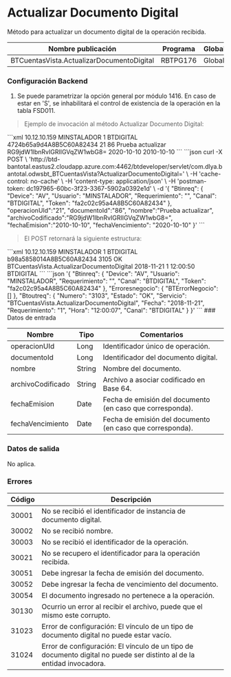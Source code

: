 # Actualizar Documento Digital 

Método para actualizar un documento digital de la operación recibida. 

Nombre publicación | Programa | Global/País 
--------- | ----------- | ----------- 
BTCuentasVista.ActualizarDocumentoDigital | RBTPG176 | Global 

### Configuración Backend 

1) Se puede parametrizar la opción general por módulo 1416. En caso de estar en 'S', se inhabilitará el control de existencia de la operación en la tabla FSD011. 

> Ejemplo de invocación al método Actualizar Documento Digital: 

<code-group> 
<code-block title="XML" active> 
```xml 
<soapenv:Envelope xmlns:soapenv="http://schemas.xmlsoap.org/soap/envelope/" xmlns:bts="http://uy.com.dlya.bantotal/BTSOA/"> 
   <soapenv:Header/> 
   <soapenv:Body> 
      <bts:BTCuentasVista.ActualizarDocumentoDigital> 
         <bts:Btinreq> 
		  <bts:Device>10.12.10.159</bts:Device> 
            <bts:Usuario>MINSTALADOR</bts:Usuario> 
            <bts:Requerimiento>1</bts:Requerimiento> 
            <bts:Canal>BTDIGITAL</bts:Canal> 
            <bts:Token>4724b65a9d4A8B5C60A82434</bts:Token> 
         </bts:Btinreq> 
         <bts:operacionUId>21</bts:operacionUId> 
         <bts:documentoId>86</bts:documentoId> 
         <bts:nombre>Prueba actualizar</bts:nombre> 
         <bts:archivoCodificado>RG9jdW1lbnRvIGRlIGVqZW1wbG8=</bts:archivoCodificado> 
         <bts:fechaVencimiento>2020-10-10</bts:fechaVencimiento> 
         <bts:fechaEmision>2010-10-10</bts:fechaEmision> 
      </bts:BTCuentasVista.ActualizarDocumentoDigital> 
   </soapenv:Body> 
</soapenv:Envelope> 
``` 
</code-block> 

<code-block title="JSON"> 
```json 
curl -X POST \ 
  'http://btd-bantotal.eastus2.cloudapp.azure.com:4462/btdeveloper/servlet/com.dlya.bantotal.odwsbt_BTCuentasVista?ActualizarDocumentoDigital=' \ 
  -H 'cache-control: no-cache' \ 
  -H 'content-type: application/json' \ 
  -H 'postman-token: dc197965-60bc-3f23-3367-5902a0392e1d' \ 
  -d '{ 
	"Btinreq": { 
		"Device": "AV", 
		"Usuario": "MINSTALADOR", 
		"Requerimiento": "", 
		"Canal": "BTDIGITAL", 
		"Token": "fa2c02c95a4A8B5C60A82434" 
	}, 
	"operacionUId":"21", 
    "documentoId":"86", 
    "nombre":"Prueba actualizar", 
    "archivoCodificado":"RG9jdW1lbnRvIGRlIGVqZW1wbG8=", 
    "fechaEmision":"2010-10-10", 
    "fechaVencimiento": "2020-10-10" 
}' 
``` 
</code-block> 
</code-group> 

> El POST retornará la siguiente estructura: 

<code-group> 
<code-block title="XML" active> 
```xml 
<SOAP-ENV:Envelope xmlns:SOAP-ENV="http://schemas.xmlsoap.org/soap/envelope/" xmlns:xsd="http://www.w3.org/2001/XMLSchema" xmlns:SOAP-ENC="http://schemas.xmlsoap.org/soap/encoding/" xmlns:xsi="http://www.w3.org/2001/XMLSchema-instance"> 
   <SOAP-ENV:Body> 
      <BTCuentasVista.ActualizarDocumentoDigitalResponse xmlns="http://uy.com.dlya.bantotal/BTSOA/"> 
         <Btinreq> 
            <Device>10.12.10.159</Device> 
            <Usuario>MINSTALADOR</Usuario> 
            <Requerimiento>1</Requerimiento> 
            <Canal>BTDIGITAL</Canal> 
            <Token>b98a5858014A8B5C60A82434</Token> 
         </Btinreq> 
         <Erroresnegocio></Erroresnegocio> 
         <Btoutreq> 
            <Numero>3105</Numero> 
            <Estado>OK</Estado> 
            <Servicio>BTCuentasVista.ActualizarDocumentoDigital</Servicio> 
            <Fecha>2018-11-21</Fecha> 
            <Requerimiento>1</Requerimiento> 
            <Hora>12:00:50</Hora> 
            <Canal>BTDIGITAL</Canal> 
         </Btoutreq> 
      </BTCuentasVista.ActualizarDocumentoDigitalResponse> 
   </SOAP-ENV:Body> 
</SOAP-ENV:Envelope> 
``` 
</code-block> 

<code-block title="JSON"> 
```json 
'{ 
	"Btinreq": { 
		"Device": "AV", 
		"Usuario": "MINSTALADOR", 
		"Requerimiento": "", 
		"Canal": "BTDIGITAL", 
		"Token": "fa2c02c95a4A8B5C60A82434" 
	}, 
    "Erroresnegocio": { 
        "BTErrorNegocio": [] 
    }, 
    "Btoutreq": { 
        "Numero": "3103", 
        "Estado": "OK", 
        "Servicio": "BTCuentasVista.ActualizarDocumentoDigital", 
        "Fecha": "2018-11-21", 
        "Requerimiento": "1", 
        "Hora": "12:00:07", 
        "Canal": "BTDIGITAL" 
    } 
}' 
``` 
</code-block> 
</code-group>  
### Datos de entrada 

Nombre | Tipo | Comentarios 
--------- | ----------- | ----------- 
operacionUId | Long | Identificador único de operación. 
documentoId | Long | Identificador del documento digital. 
nombre | String | Nombre del documento. 
archivoCodificado | String | Archivo a asociar codificado en Base 64. 
fechaEmision | Date | Fecha de emisión del documento (en caso que corresponda). 
fechaVencimiento | Date | Fecha de emisión del documento (en caso que corresponda). 

### Datos de salida 

No aplica. 

### Errores 

Código | Descripción 
--------- | ----------- 
30001 | No se recibió el identificador de instancia de documento digital. 
30002 | No se recibió nombre. 
30003 | No se recibió el identificador de la operación. 
30021 | No se recupero el identificador para la operación recibida. 
30051 | Debe ingresar la fecha de emisión del documento. 
30052 | Debe ingresar la fecha de vencimiento del documento. 
30054 | El documento ingresado no pertenece a la operación. 
30130 | Ocurrio un error al recibir el archivo, puede que el mismo este corrupto. 
31023 | Error de configuración: El vínculo de un tipo de documento digital no puede estar vacío. 
31024 | Error de configuración: El vínculo de un tipo de documento digital no puede ser distinto al de la entidad invocadora. 

 

